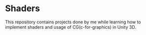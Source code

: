 # Shaders
This repository contains projects done by me while learning how to implement shaders and usage of CG(c-for-graphics) in Unity 3D.
